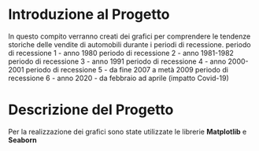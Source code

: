 # Introduzione al Progetto

In questo compito verranno creati dei grafici per comprendere le tendenze storiche delle vendite di automobili durante i periodi di recessione.
periodo di recessione 1 - anno 1980
periodo di recessione 2 - anno 1981-1982
periodo di recessione 3 - anno 1991
periodo di recessione 4 - anno 2000-2001
periodo di recessione 5 - da fine 2007 a metà 2009
periodo di recessione 6 - anno 2020 - da febbraio ad aprile (impatto Covid-19)

# Descrizione del Progetto

Per la realizzazione dei grafici sono state utilizzate le librerie **Matplotlib** e **Seaborn**

